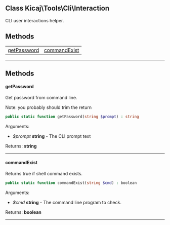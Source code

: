 ## Class Kicaj\Tools\Cli\Interaction
CLI user interactions helper.

## Methods

|                                |                                |
| ------------------------------ | ------------------------------ |
|  [getPassword](#getpassword)   | [commandExist](#commandexist)  |

-------
## Methods
#### getPassword
Get password from command line.

Note: you probably should trim the return
```php
public static function getPassword(string $prompt) : string
```
Arguments:
- _$prompt_ **string** - The CLI prompt text

Returns: **string**

-------
#### commandExist
Returns true if shell command exists.
```php
public static function commandExist(string $cmd) : boolean
```
Arguments:
- _$cmd_ **string** - The command line program to check.

Returns: **boolean**

-------
